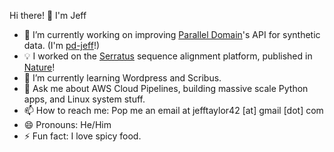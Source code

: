 Hi there! 👋 I'm Jeff

- 🔭 I’m currently working on improving [Parallel Domain](https://github.com/parallel-domain)'s API for synthetic data.  (I'm [pd-jeff](https://github.com/pd-jeff)!)
- 💡 I worked on the [Serratus](serratus.io) sequence alignment platform, published in [Nature](https://www.nature.com/articles/s41586-021-04332-2)!
- 🌱 I’m currently learning Wordpress and Scribus.
- 💬 Ask me about AWS Cloud Pipelines, building massive scale Python apps, and Linux system stuff.
- 📫 How to reach me: Pop me an email at jefftaylor42 [at] gmail [dot] com
- 😄 Pronouns: He/Him
- ⚡ Fun fact: I love spicy food.
